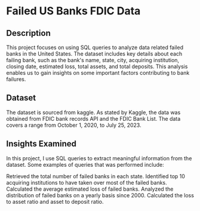 # Failed US Banks FDIC Data

## Description
This project focuses on using SQL queries to analyze data related failed banks in the United States. The dataset includes key details about each failing bank, such as the bank's name, state, city, acquiring institution, closing date, estimated loss, total assets, and total deposits. This analysis enables us to gain insights on some important factors contributing to bank failures.

## Dataset
The dataset is sourced from kaggle. As stated by Kaggle, the data was obtained from FDIC bank records API and the FDIC Bank List. The data covers a range from October 1, 2020, to July 25, 2023.

## Insights Examined
In this project, I use SQL queries to extract meaningful information from the dataset. Some examples of queries that was performed include:

Retrieved the total number of failed banks in each state.
Identified top 10 acquiring institutions to have taken over most of the failed banks.
Calculated the average estimated loss of failed banks.
Analyzed the distribution of failed banks on a yearly basis since 2000.
Calculated the loss to asset ratio and asset to deposit ratio.
